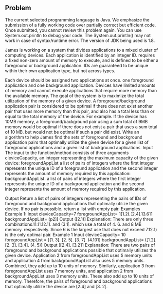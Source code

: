 ## Problem

The current selected programming language is Java. We emphasize the submission of a fully working code over partially correct but efficient code.
Once submitted, you cannot review this problem again. You can use System.out.println to debug your code.
The System.out.println() may not work in case of syntax/runtime error. The version of JDK being used is 1.8.

James is working on a system that divides applications to a mixed cluster of computing devices. Each application is identified by an integer ID.
requires a fixed non-zero amount of memory to execute, and is defined to be either a foreground or background application.
IDs are guaranteed to be unique within their own application type, but not across types.

Each device should be assigned two applications at once. one foreground application and one background application.
Devices have limited amounts of memory and cannot execute applications that require more memory than the available memory.
The goal of the system is to maximize the total utilization of the memory of a given device.
A foreground/background application pair is considered to be optimal if there does not exist another pair that uses more memory than this pair,
and also has a total less than or equal to the total memory of the device. For example.
If the device has 10MB memory, a foreground/background pair using a sum total of 9MB memory would be optimal if there does not exist a pair 
that uses a sum total of 10 MB. but would not be optimal if such a pair did exist. 
Write an algorithm to help James find the sets of foreground and background application pairs that optimally utilize the given device for a
given list of foreground applications and a given list of background applications. Input The input to the function/method consists of three
arguments cleviceCapacity, an integer representing the maximum capacity of the given device: foregroundAppList a list of pairs of integers
where the first integer represents the unique ID of a foreground application and the second integer represents the amount of memory 
required by this application: backgroundAppList. a list of pairs of integers where the first integer represents the unique ID of a 
background application and the second integer represents the amount of memory required by this application. 

Output Return a list of pairs of integers representing the pairs of IDs of foreground and background applications that optimally utilize the given device. If no pair is possible. return a list with empty pair. 
Examples Example 1: Input cleviceCapacity=7 foregroundAppList= 1[1.2).[2.4].13.611 backgroundAppList= (p2]] 
Output ([2.1)] 
Explanation: There are only three combinations.11.11.12.1]. and (3.1]. which use a total of 4. 6. and 8 MB memory. respectively. Since 6 is the largest use that does not exceed 7.12.1) is the only optimal pair. 
Example 1 Input cleviceCapacity= 10 foregroundAppList = [(1. 3]. [2. 5]. [3. 7]. (4.101] backgroundAppList= ([1.2]. [2. 3]. [3.4]. (4. 5)] 
Output ([2.4]. [3.211 
Explanation: There are two pairs of foreground and background applications possible that optimally utilizes the given device. Application 2 from foregroundAppList uses S memory units and application 4 from backgroundAppList also uses 5 memory units. Combined, they add up to 10 units of memory. Similarly, application 3 from foregroundAppList uses 7 memory units, and application 2 from backgroundAppList uses 3 memory units. These also add up to 10 units of memory. Therefore, the pairs of foreground and background applications that optimally utilize the device are [2.4] and [3. 2]. 
